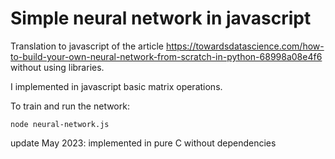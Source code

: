 # Simple neural network in javascript

Translation to javascript of the article
https://towardsdatascience.com/how-to-build-your-own-neural-network-from-scratch-in-python-68998a08e4f6
without using libraries.

I implemented in javascript basic matrix operations.

To train and run the network:

```shell
node neural-network.js
```

update May 2023: implemented in pure C without dependencies
